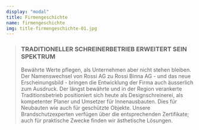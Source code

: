 ```yaml
---
display: "modal"
title: Firmengeschichte
name: firmengeschichte
img: title-firmengeschichte-01.jpg
---
```


> ### TRADITIONELLER SCHREINERBETRIEB ERWEITERT SEIN SPEKTRUM
> Bewährte Werte pflegen, als Unternehmen aber nicht stehen bleiben. Der Namenswechsel von Rossi AG zu Rossi Binna AG - und das neue Erscheinungsbild - bringen die Entwicklung der Firma auch äusserlich zum Ausdruck. Der längst bewährte und in der Region verankerte Traditionsbetrieb positioniert sich heute als Designschreinerei, als kompetenter Planer und Umsetzer für Innenausbauten. Dies für Neubauten wie auch für geschützte Objekte. Unsere Brandschutzexperten verfügen über die entsprechenden Zertifikate; auch für praktische Zwecke finden wir ästhetische Lösungen.
